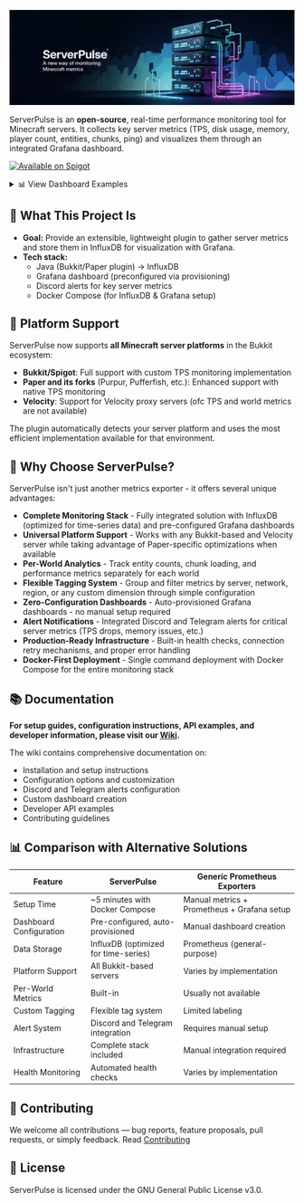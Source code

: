 ![ServerPulse Poster](img/poster.png)

ServerPulse is an **open-source**, real-time performance monitoring tool for Minecraft servers. It collects key server metrics (TPS, disk usage, memory, player count, entities, chunks, ping) and visualizes them through an integrated Grafana dashboard.

[![Available on Spigot](https://img.shields.io/badge/Available%20on-Spigot-yellow.svg)](https://www.spigotmc.org/resources/serverpulse-1-8-1-21-x-real-time-minecraft-performance-monitoring.123707/)

<details>
<summary>📊 View Dashboard Examples</summary>

![ServerPulse Grafana Dashboard Example1](img/dashboard.png)
*Example dashboard view 1: General Server Overview*

![ServerPulse Grafana Dashboard Example2](img/dashboard2.png)
*Example dashboard view 2: Per-World Details*

![ServerPulse Grafana Dashboard Example3](img/dashboard3.png)
*Example dashboard view 3: Players Ping Overview*

</details>

## 📖 What This Project Is

- **Goal:** Provide an extensible, lightweight plugin to gather server metrics and store them in InfluxDB for visualization with Grafana.
- **Tech stack:**
    - Java (Bukkit/Paper plugin) → InfluxDB
    - Grafana dashboard (preconfigured via provisioning)
    - Discord alerts for key server metrics
    - Docker Compose (for InfluxDB & Grafana setup)

## 🌟 Platform Support

ServerPulse now supports **all Minecraft server platforms** in the Bukkit ecosystem:

- **Bukkit/Spigot**: Full support with custom TPS monitoring implementation
- **Paper and its forks** (Purpur, Pufferfish, etc.): Enhanced support with native TPS monitoring
- **Velocity**: Support for Velocity proxy servers (ofc TPS and world metrics are not available)

The plugin automatically detects your server platform and uses the most efficient implementation available for that environment.

## 🚀 Why Choose ServerPulse?

ServerPulse isn't just another metrics exporter - it offers several unique advantages:

- **Complete Monitoring Stack** - Fully integrated solution with InfluxDB (optimized for time-series data) and pre-configured Grafana dashboards
- **Universal Platform Support** - Works with any Bukkit-based and Velocity server while taking advantage of Paper-specific optimizations when available
- **Per-World Analytics** - Track entity counts, chunk loading, and performance metrics separately for each world
- **Flexible Tagging System** - Group and filter metrics by server, network, region, or any custom dimension through simple configuration
- **Zero-Configuration Dashboards** - Auto-provisioned Grafana dashboards - no manual setup required
- **Alert Notifications** - Integrated Discord and Telegram alerts for critical server metrics (TPS drops, memory issues, etc.)
- **Production-Ready Infrastructure** - Built-in health checks, connection retry mechanisms, and proper error handling
- **Docker-First Deployment** - Single command deployment with Docker Compose for the entire monitoring stack

## 📚 Documentation

**For setup guides, configuration instructions, API examples, and developer information, please visit our [Wiki](https://github.com/renvins/serverpulse/wiki).**

The wiki contains comprehensive documentation on:
- Installation and setup instructions
- Configuration options and customization
- Discord and Telegram alerts configuration
- Custom dashboard creation
- Developer API examples
- Contributing guidelines

## 📊 Comparison with Alternative Solutions

| Feature | ServerPulse | Generic Prometheus Exporters |
|---------|------------|--------------------------|
| Setup Time | ~5 minutes with Docker Compose | Manual metrics + Prometheus + Grafana setup |
| Dashboard Configuration | Pre-configured, auto-provisioned | Manual dashboard creation |
| Data Storage | InfluxDB (optimized for time-series) | Prometheus (general-purpose) |
| Platform Support | All Bukkit-based servers | Varies by implementation |
| Per-World Metrics | Built-in | Usually not available |
| Custom Tagging | Flexible tag system | Limited labeling |
| Alert System | Discord and Telegram integration | Requires manual setup |
| Infrastructure | Complete stack included | Manual integration required |
| Health Monitoring | Automated health checks | Varies by implementation |

## 🤝 Contributing

We welcome all contributions — bug reports, feature proposals, pull requests, or simply feedback. Read [Contributing](https://github.com/renvins/serverpulse/wiki/7.-Contributing-guidelines)

## 📄 License

ServerPulse is licensed under the GNU General Public License v3.0.
